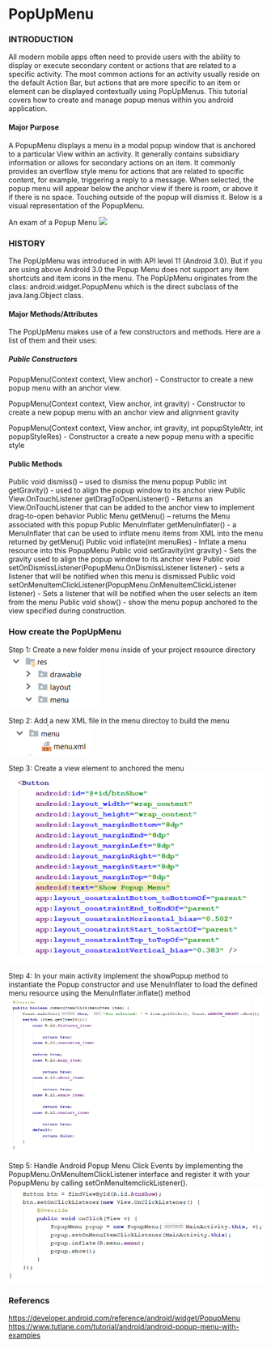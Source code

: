PopUpMenu
===============

### INTRODUCTION
All modern mobile apps often need to provide users with the ability to display or execute secondary content or actions that are related to a specific activity. The most common actions for an activity usually reside on the default Action Bar, but actions that are more specific to an item or element can be displayed contextually using PopUpMenus. This tutorial covers how to create and manage popup menus within you android application. 

#### Major Purpose
A PopupMenu displays a menu in a modal popup window that is anchored to a particular View within an activity. It generally contains subsidiary information or allows for secondary actions on an item. It commonly provides an overflow style menu for actions that are related to specific content, for example, triggering a reply to a message. When selected, the popup menu will appear below the anchor view if there is room, or above it if there is no space. Touching outside of the popup will dismiss it. Below is a visual representation of the PopupMenu.

An exam of a Popup Menu
![](https://github.com/dchristie75/CENG319/images/master/images/popupmenu.png)


### HISTORY 
The PopUpMenu was introduced in with API level 11 (Android 3.0). But if you are using above Android 3.0 the Popup Menu does not support any item shortcuts and item icons in the menu. The PopUpMenu originates from the class: android.widget.PopupMenu which is the direct subclass of the java.lang.Object class.

#### Major Methods/Attributes
The PopUpMenu makes use of a few constructors and methods. Here are a list of them and their uses: 

##### Public Constructors
PopupMenu(Context context, View anchor) - Constructor to create a new popup menu with an anchor view.

PopupMenu(Context context, View anchor, int gravity) - Constructor to create a new popup menu with an anchor view and alignment gravity

PopupMenu(Context context, View anchor, int gravity, int popupStyleAttr, int popupStyleRes) - Constructor a create a new popup menu with                                                                                               a specific style
#### Public Methods
Public void dismiss() – used to dismiss the menu popup
Public int getGravity() - used to align the popup window to its anchor view
Public View.OnTouchListener getDragToOpenListener() - Returns an View.OnTouchListener that can be added to the anchor view to implement                                                       drag-to-open behavior
Public Menu getMenu() – returns the Menu associated with this popup
Public MenuInflater getMenuInflater() - a MenuInflater that can be used to inflate menu items from XML into the menu returned by                                                 getMenu()
Public void inflate(int menuRes) - Inflate a menu resource into this PopupMenu
Public void setGravity(int gravity) - Sets the gravity used to align the popup window to its anchor view
Public void setOnDismissListener(PopupMenu.OnDismissListener listener) - sets a listener that will be notified when this menu is                                                                                  dismissed
Public void setOnMenuItemClickListener(PopupMenu.OnMenuItemClickListener listener) - Sets a listener that will be notified when the user                                                                                      selects an item from the menu
Public void show() - show the menu popup anchored to the view specified during construction.

### How create the PopUpMenu
Step 1: Create a new folder menu inside of your project resource directory
![](https://github.com/dchristie75/CENG319/blob/master/images/step1.PNG)

Step 2: Add a new XML file in the menu directoy to build the menu
![](https://github.com/dchristie75/CENG319/blob/master/images/step2.PNG)

Step 3: Create a view element to anchored the menu
![](https://github.com/dchristie75/CENG319/blob/master/images/step3.PNG)

Step 4: In your main activity implement the showPopup method to instantiate the Popup constructor and use MenuInflater to load the defined menu resource using the MenuInflater.inflate() method 
![](https://github.com/dchristie75/CENG319/blob/master/images/step4.PNG)

Step 5: Handle Android Popup Menu Click Events by implementing the PopupMenu.OnMenuItemClickListener interface and register it with your PopupMenu by calling setOnMenuItemclickListener().
![](https://github.com/dchristie75/CENG319/blob/master/images/step5.PNG)

### Referencs

https://developer.android.com/reference/android/widget/PopupMenu
https://www.tutlane.com/tutorial/android/android-popup-menu-with-examples

